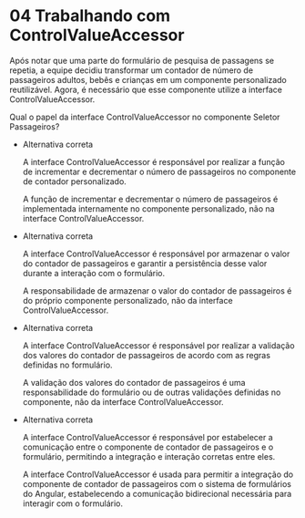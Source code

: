 # 04 Trabalhando com ControlValueAccessor

Após notar que uma parte do formulário de pesquisa de passagens se repetia, a equipe decidiu transformar um contador de número de passageiros adultos, bebês e crianças em um componente personalizado reutilizável. Agora, é necessário que esse componente utilize a interface ControlValueAccessor.

Qual o papel da interface ControlValueAccessor no componente Seletor Passageiros?

- Alternativa correta
    
    A interface ControlValueAccessor é responsável por realizar a função de incrementar e decrementar o número de passageiros no componente de contador personalizado.
    
    A função de incrementar e decrementar o número de passageiros é implementada internamente no componente personalizado, não na interface ControlValueAccessor.
    
- Alternativa correta
    
    A interface ControlValueAccessor é responsável por armazenar o valor do contador de passageiros e garantir a persistência desse valor durante a interação com o formulário.
    
    A responsabilidade de armazenar o valor do contador de passageiros é do próprio componente personalizado, não da interface ControlValueAccessor.
    
- Alternativa correta
    
    A interface ControlValueAccessor é responsável por realizar a validação dos valores do contador de passageiros de acordo com as regras definidas no formulário.
    
    A validação dos valores do contador de passageiros é uma responsabilidade do formulário ou de outras validações definidas no componente, não da interface ControlValueAccessor.
    
- Alternativa correta
    
    A interface ControlValueAccessor é responsável por estabelecer a comunicação entre o componente de contador de passageiros e o formulário, permitindo a integração e interação corretas entre eles.
    
    A interface ControlValueAccessor é usada para permitir a integração do componente de contador de passageiros com o sistema de formulários do Angular, estabelecendo a comunicação bidirecional necessária para interagir com o formulário.
